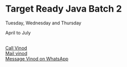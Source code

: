 # Target Ready Java Batch 2

Tuesday, Wednesday and Thursday

April to July

<br/>
<a href="tel:+9731424784">Call Vinod</a>
<br/>
<a href="mailto:vinod@cyblore.com">Mail vinod</a><br/>
<a href="https://wa.me/9731424784?text=Hello%20Vinod">Message Vinod on WhatsApp</a>
<br/>
